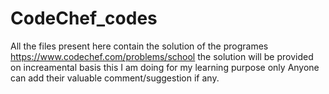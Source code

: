 # CodeChef_codes

All the files present here contain the solution of the programes
https://www.codechef.com/problems/school
the solution will be provided on increamental basis
this I am doing for my learning purpose only
Anyone can add their valuable comment/suggestion if any.
